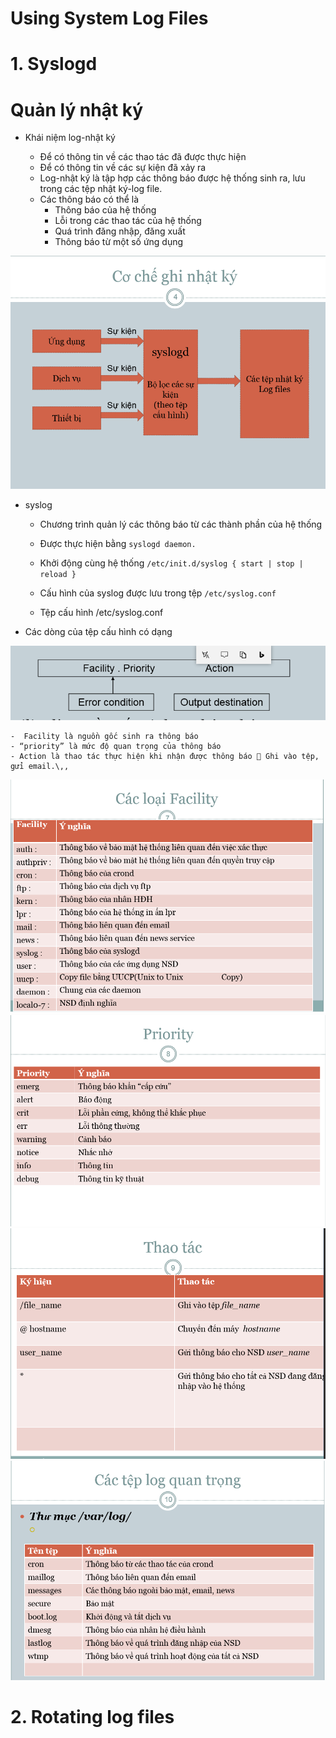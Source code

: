 ﻿# Using System Log Files
# 1. Syslogd

# Quản lý nhật ký

- Khái niệm log-nhật ký

    - Để có thông tin về các thao tác đã được thực hiện 
    - Để có thông tin về các sự kiện đã xảy ra 
    - Log-nhật ký là tập hợp các thông báo được hệ thống sinh ra, lưu trong các tệp nhật ký-log file. 
    - Các thông báo có thể là 
        - Thông báo của hệ thống 
        - Lỗi trong các thao tác của hệ thống 
        -  Quá trình đăng nhập, đăng xuất 
        - Thông báo từ một số ứng dụng


<img src = "../../Images/VI. Administering the System/2. Using System Log Files/Anh_1.png">  

- syslog

    - Chương trình quản lý các thông báo từ các thành phần của hệ thống 
    - Được thực hiện bằng `syslogd daemon.` 
    - Khởi động cùng hệ thống 
     `/etc/init.d/syslog { start | stop | reload }` 
     - Cấu hình của syslog được lưu trong tệp 
     `/etc/syslog.conf`
     
     - Tệp cấu hình /etc/syslog.conf

- Các dòng của tệp cấu hình có dạng

<img src = "../../Images/VI. Administering the System/2. Using System Log Files/Anh_2.png">  


    -  Facility là nguồn gốc sinh ra thông báo 
    - “priority” là mức độ quan trọng của thông báo 
    - Action là thao tác thực hiện khi nhận được thông báo  Ghi vào tệp, gửi email.\,,

 <img src = "../../Images/VI. Administering the System/2. Using System Log Files/Anh_3.png">  

 <img src = "../../Images/VI. Administering the System/2. Using System Log Files/Anh_4.png">  


  <img src = "../../Images/VI. Administering the System/2. Using System Log Files/Anh_5.png">  


 <img src = "../../Images/VI. Administering the System/2. Using System Log Files/Anh_6.png">  


# 2. Rotating log files
